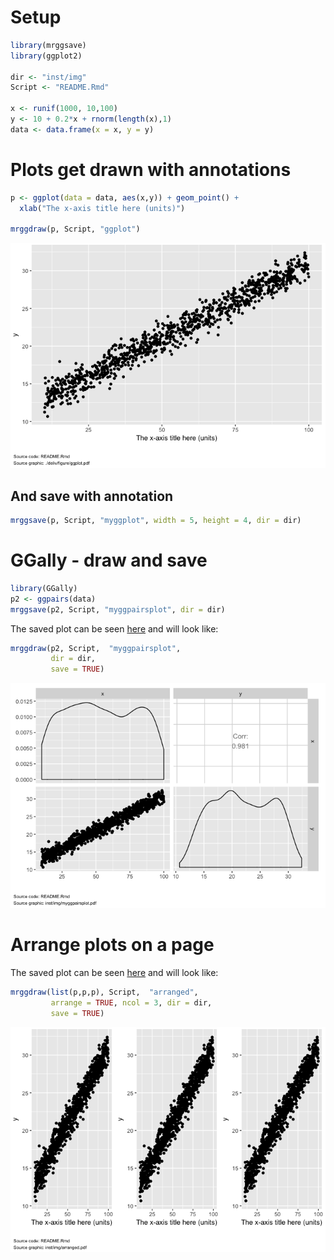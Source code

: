 
Setup
=====

``` r
library(mrggsave)
library(ggplot2)

dir <- "inst/img"
Script <- "README.Rmd"

x <- runif(1000, 10,100)
y <- 10 + 0.2*x + rnorm(length(x),1)
data <- data.frame(x = x, y = y)
```

Plots get drawn with annotations
================================

``` r
p <- ggplot(data = data, aes(x,y)) + geom_point() +
  xlab("The x-axis title here (units)")

mrggdraw(p, Script, "ggplot")
```

![](inst/img/readme-unnamed-chunk-3-1.png)

And save with annotation
------------------------

``` r
mrggsave(p, Script, "myggplot", width = 5, height = 4, dir = dir)
```

GGally - draw and save
======================

``` r
library(GGally)
p2 <- ggpairs(data)
mrggsave(p2, Script, "myggpairsplot", dir = dir)
```

The saved plot can be seen [here](inst/img/myggpairsplot.pdf) and will look like:

``` r
mrggdraw(p2, Script,  "myggpairsplot", 
         dir = dir, 
         save = TRUE)
```

![](inst/img/readme-unnamed-chunk-6-1.png)

Arrange plots on a page
=======================

The saved plot can be seen [here](inst/img/arranged.pdf) and will look like:

``` r
mrggdraw(list(p,p,p), Script,  "arranged", 
         arrange = TRUE, ncol = 3, dir = dir, 
         save = TRUE)
```

![](inst/img/readme-unnamed-chunk-7-1.png)
